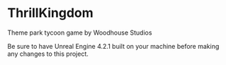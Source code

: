 ThrillKingdom
=============

Theme park tycoon game by Woodhouse Studios

Be sure to have Unreal Engine 4.2.1 built on your machine before making any changes to this project.
